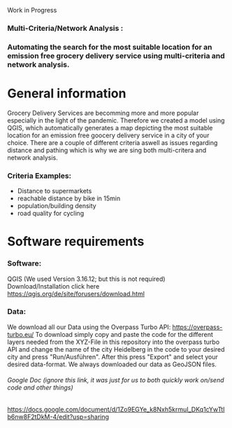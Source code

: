 Work in Progress

### Multi-Criteria/Network Analysis : 
### Automating the search for the most suitable location for an emission free grocery delivery service using multi-criteria and network analysis.

# General information 

Grocery Delivery Services are becomming more and more popular especially in the light of the pandemic.
Therefore we created a model using QGIS, which automatically generates a map depicting the most suitable location for an emission free goocery delivery service in a city of your choice. There are a couple of different criteria aswell as issues regarding distance and pathing which is why we are sing both multi-critera and network analysis.

### Criteria Examples:
  - Distance to supermarkets
  - reachable distance by bike in 15min
  - population/building density
  - road quality for cycling


# Software requirements
### Software: 
QGIS (We used Version 3.16.12; but this is not required) 
Download/Installation click here https://qgis.org/de/site/forusers/download.html

### Data:
We download all our Data using the Overpass Turbo API: https://overpass-turbo.eu/
To download simply copy and paste the code for the different layers needed from the XYZ-File in this repository into the overpass turbo API and change the name of the city Heidelberg in the code to your desired city and press "Run/Ausführen". After this press "Export" and select your desired data-format. We always downloaded our data as GeoJSON files.

###### Google Doc (ignore this link, it was just for us to both quickly work on/send code and other things)

https://docs.google.com/document/d/1Zo9EGYe_k8Nxh5krmuI_DKq1cYwTtIb6nw8F2tDkM-4/edit?usp=sharing
